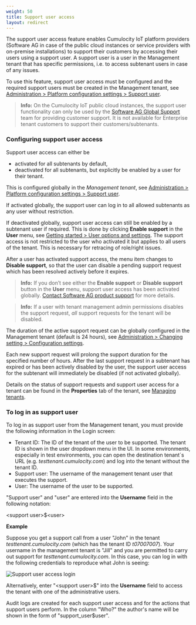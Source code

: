 ```yaml
---
weight: 50
title: Support user access
layout: redirect
---
```


The support user access feature enables Cumulocity IoT platform providers (Software AG in case of the public cloud instances or service providers with on-premise installations) to support their customers by accessing their users using a support user. A support user is a user in the Management tenant that has specific permissions, i.e. to access subtenant users in case of any issues.

To use this feature, support user access must be configured and the required support users must be created in the Management tenant, see [Administration > Platform configuration settings > Support user](/users-guide/administration/#config-support-users).

> **Info:** On the Cumulocity IoT public cloud instances, the support user functionality can only be used by the [Software AG Global Support](/about-doc/contacting-support/) team for providing customer support. It is not available for Enterprise tenant customers to support their customers/subtenants.

### <a name="configuring-support-access"></a>Configuring support user access

Support user access can either be

* activated for all subtenants by default,
* deactivated for all subtenants, but explicitly be enabled by a user for their tenant.

This is configured globally in the *Management tenant*, see [Administration > Platform configuration settings > Support user](/users-guide/administration/#config-support-users).


If activated globally, the support user can log in to all allowed subtenants as any user without restriction.

If deactivated globally, support user access can still be enabled by a subtenant user if required. This is done by clicking **Enable support** in the **User** menu, see [Getting started > User options and settings](/users-guide/getting-started/#user-settings). The support access is not restricted to the user who activated it but applies to all users of the tenant. This is necessary for retracing of role/right issues.

After a user has activated support access, the menu item changes to **Disable support**, so that the user can disable a pending support request which has been resolved actively before it expires.

> **Info:** If you don’t see either the **Enable support** or **Disable support** button in the **User** menu, support user access has been activated globally. [Contact Software AG product support](/about-doc/contacting-support/) for more details.

> **Info:** If a user with tenant management admin permissions disables the support request, *all* support requests for the tenant will be disabled.

The duration of the active support request can be globally configured in the Management tenant (default is 24 hours), see [Administration > Changing setting > Configuration settings](/users-guide/administration/#config-platform).

Each new support request will prolong the support duration for the specified number of hours. After the last support request in a subtenant has expired or has been actively disabled by the user, the support user access for the subtenant will immediately be disabled (if not activated globally).

Details on the status of support requests and support user access for a tenant can be found in the **Properties** tab of the tenant, see [Managing tenants](/users-guide/enterprise-edition#managing-tenants).

### To log in as support user

To log in as support user from the Management tenant, you must provide the following information in the Login screen:

* Tenant ID:  The ID of the tenant of the user to be supported. The tenant ID is shown in the user dropdown menu in the UI. In some environments, especially in test environments, you can open the destination tenant´s URL (e.g. *testtenant.cumulocity.com*) and log into the tenant without the tenant ID.
* Support user: The username of the management tenant user that executes the support.
* User: The username of the user to be supported.

"Support user" and "user" are entered into the **Username** field in the following notation:

&#60;support user>&#36;&#60;user>

**Example**

Suppose you get a support call from a user "John" in the tenant *testtenant.cumulocity.com* (which has the tenant ID *t07007007*). Your username in the management tenant is "Jill" and you are permitted to carry out support for *testtenant.cumulocity.com*. In this case, you can log in with the following credentials to reproduce what John is seeing:

![Support user access login](/images/users-guide/enterprise-tenant/et-support-user-access.png)

Alternatively, enter "&#60;support user>&#36;" into the **Username** field to access the tenant with one of the administrative users.

Audit logs are created for each support user access and for the actions that support users perform. In the column "Who?" the author's name will be shown in the form of "support_user$user".
